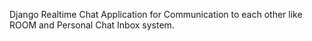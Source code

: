 Django Realtime Chat Application for Communication to each other like ROOM and Personal Chat Inbox system.
